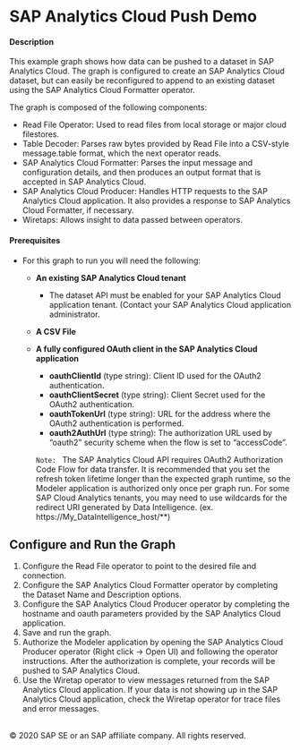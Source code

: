 SAP Analytics Cloud Push Demo
========================================
#### Description

This example graph shows how data can be pushed to a dataset in SAP Analytics Cloud. The graph is configured to create an SAP Analytics Cloud dataset, but can easily be reconfigured to append to an existing dataset using the SAP Analytics Cloud Formatter operator.

The graph is composed of the following components:

* Read File Operator: Used to read files from local storage or major cloud filestores.
* Table Decoder: Parses raw bytes provided by Read File into a CSV-style message.table format, which the next operator reads.
* SAP Analytics Cloud Formatter: Parses the input message and configuration details, and then produces an output format that is accepted in SAP Analytics Cloud.
* SAP Analytics Cloud Producer: Handles HTTP requests to the SAP Analytics Cloud application. It also provides a response to SAP Analytics Cloud Formatter, if necessary.
* Wiretaps: Allows insight to data passed between operators.

#### Prerequisites

*  For this graph to run you will need the following:
    * **An existing SAP Analytics Cloud tenant**
        * The dataset API must be enabled for your SAP Analytics Cloud application tenant. (Contact your SAP Analytics Cloud application administrator.
    * **A CSV File**
    * **A fully configured OAuth client in the SAP Analytics Cloud application**
        * **oauthClientId** (type string): Client ID used for the OAuth2 authentication.
        * **oauthClientSecret** (type string): Client Secret used for the OAuth2 authentication.
        * **oauthTokenUrl** (type string): URL for the address where the OAuth2 authentication is performed.
        * **oauth2AuthUrl** (type string): The authorization URL used by “oauth2” security scheme when the flow is set to “accessCode”.

        ```Note: ``` The SAP Analytics Cloud API requires OAuth2 Authorization Code Flow for data transfer. It is recommended that you set the refresh token lifetime longer than the expected graph runtime, so the Modeler application is authorized only once per graph run. For some SAP Cloud Analytics tenants, you may need to use wildcards for the redirect URI generated by Data Intelligence. (ex. https://My_DataIntelligence_host/**)

## Configure and Run the Graph

1. Configure the Read File operator to point to the desired file and connection.
2. Configure the SAP Analytics Cloud Formatter operator by completing the Dataset Name and Description options.
3. Configure the SAP Analytics Cloud Producer operator by completing the hostname and oauth parameters provided by the SAP Analytics Cloud application.
4. Save and run the graph. 
5. Authorize the Modeler application by opening the SAP Analytics Cloud Producer operator (Right click -> Open UI) and following the operator instructions. After the authorization is complete, your records will be pushed to SAP Analytics Cloud.
6. Use the Wiretap operator to view messages returned from the SAP Analytics Cloud application. If your data is not showing up in the SAP Analytics Cloud application, check the Wiretap operator for trace files and error messages.

<br>
<div class="footer">
   &copy; 2020 SAP SE or an SAP affiliate company. All rights reserved.
</div>